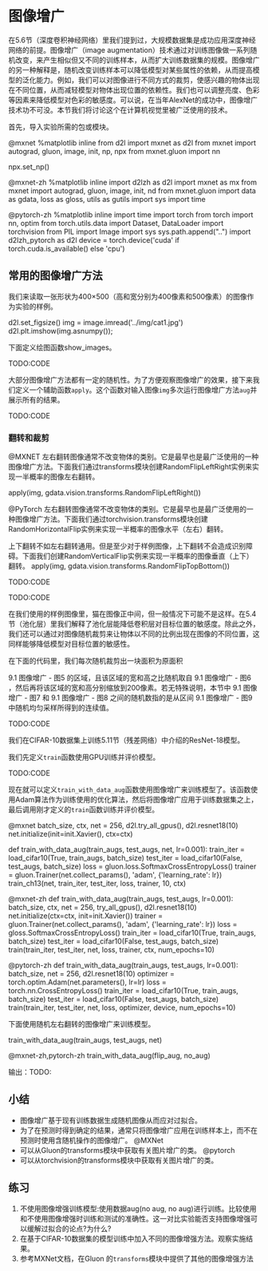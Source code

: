 

<!--
 * @version:
 * @Author:  StevenJokes https://github.com/StevenJokes
 * @Date: 2020-07-05 12:45:12
 * @LastEditors:  StevenJokes https://github.com/StevenJokes
 * @LastEditTime: 2020-07-05 13:33:46
 * @Description:translate
 * @TODO::
 * @Reference:https://github.com/ShusenTang/Dive-into-DL-PyTorch/blob/master/code/chapter09_computer-vision/9.1_image-augmentation.ipynb
 * https://www.bookstack.cn/read/Dive-into-DL-PyTorch/7d7146b08fed41ee.md
 * http://preview.d2l.ai/d2l-en/PR-1110/chapter_computer-vision/image-augmentation.html
 * https://zh.d2l.ai/chapter_computer-vision/image-augmentation.html
-->

# 图像增广

在5.6节（深度卷积神经网络）里我们提到过，大规模数据集是成功应用深度神经网络的前提。图像增广（image augmentation）技术通过对训练图像做一系列随机改变，来产生相似但又不同的训练样本，从而扩大训练数据集的规模。图像增广的另一种解释是，随机改变训练样本可以降低模型对某些属性的依赖，从而提高模型的泛化能力。例如，我们可以对图像进行不同方式的裁剪，使感兴趣的物体出现在不同位置，从而减轻模型对物体出现位置的依赖性。我们也可以调整亮度、色彩等因素来降低模型对色彩的敏感度。可以说，在当年AlexNet的成功中，图像增广技术功不可没。本节我们将讨论这个在计算机视觉里被广泛使用的技术。

首先，导入实验所需的包或模块。


@mxnet
%matplotlib inline
from d2l import mxnet as d2l
from mxnet import autograd, gluon, image, init, np, npx
from mxnet.gluon import nn

npx.set_np()

@mxnet-zh
%matplotlib inline
import d2lzh as d2l
import mxnet as mx
from mxnet import autograd, gluon, image, init, nd
from mxnet.gluon import data as gdata, loss as gloss, utils as gutils
import sys
import time

@pytorch-zh
%matplotlib inline
import time
import torch
from torch import nn, optim
from torch.utils.data import Dataset, DataLoader
import torchvision
from PIL import Image
import sys
sys.path.append("..")
import d2lzh_pytorch as d2l
device = torch.device('cuda' if torch.cuda.is_available() else 'cpu')

## 常用的图像增广方法

我们来读取一张形状为400×500（高和宽分别为400像素和500像素）的图像作为实验的样例。

d2l.set_figsize()
img = image.imread('../img/cat1.jpg')
d2l.plt.imshow(img.asnumpy());

下面定义绘图函数show_images。

TODO:CODE

大部分图像增广方法都有一定的随机性。为了方便观察图像增广的效果，接下来我们定义一个辅助函数`apply`。这个函数对输入图像`img`多次运行图像增广方法`aug`并展示所有的结果。

TODO:CODE

### 翻转和裁剪

@MXNET
左右翻转图像通常不改变物体的类别。它是最早也是最广泛使用的一种图像增广方法。下面我们通过transforms模块创建RandomFlipLeftRight实例来实现一半概率的图像左右翻转。

apply(img, gdata.vision.transforms.RandomFlipLeftRight())

@PyTorch
左右翻转图像通常不改变物体的类别。它是最早也是最广泛使用的一种图像增广方法。下面我们通过torchvision.transforms模块创建RandomHorizontalFlip实例来实现一半概率的图像水平（左右）翻转。

上下翻转不如左右翻转通用。但是至少对于样例图像，上下翻转不会造成识别障碍。下面我们创建RandomVerticalFlip实例来实现一半概率的图像垂直（上下）翻转。
apply(img, gdata.vision.transforms.RandomFlipTopBottom())


TODO:CODE



TODO:CODE

在我们使用的样例图像里，猫在图像正中间，但一般情况下可能不是这样。在5.4节（池化层）里我们解释了池化层能降低卷积层对目标位置的敏感度。除此之外，我们还可以通过对图像随机裁剪来让物体以不同的比例出现在图像的不同位置，这同样能够降低模型对目标位置的敏感性。

在下面的代码里，我们每次随机裁剪出一块面积为原面积



9.1 图像增广 - 图5 的区域，且该区域的宽和高之比随机取自 9.1 图像增广 - 图6 ，然后再将该区域的宽和高分别缩放到200像素。若无特殊说明，本节中 9.1 图像增广 - 图7 和 9.1 图像增广 - 图8 之间的随机数指的是从区间 9.1 图像增广 - 图9 中随机均匀采样所得到的连续值。

TODO:CODE

我们在CIFAR-10数据集上训练5.11节（残差网络）中介绍的ResNet-18模型。

我们先定义`train`函数使用GPU训练并评价模型。

TODO:CODE




现在就可以定义`train_with_data_aug`函数使用图像增广来训练模型了。该函数使用Adam算法作为训练使用的优化算法，然后将图像增广应用于训练数据集之上，最后调用刚才定义的`train`函数训练并评价模型。

@mxnet
batch_size, ctx, net = 256, d2l.try_all_gpus(), d2l.resnet18(10)
net.initialize(init=init.Xavier(), ctx=ctx)

def train_with_data_aug(train_augs, test_augs, net, lr=0.001):
    train_iter = load_cifar10(True, train_augs, batch_size)
    test_iter = load_cifar10(False, test_augs, batch_size)
    loss = gluon.loss.SoftmaxCrossEntropyLoss()
    trainer = gluon.Trainer(net.collect_params(), 'adam',
                            {'learning_rate': lr})
    train_ch13(net, train_iter, test_iter, loss, trainer, 10, ctx)

@mxnet-zh
def train_with_data_aug(train_augs, test_augs, lr=0.001):
    batch_size, ctx, net = 256, try_all_gpus(), d2l.resnet18(10)
    net.initialize(ctx=ctx, init=init.Xavier())
    trainer = gluon.Trainer(net.collect_params(), 'adam',
                            {'learning_rate': lr})
    loss = gloss.SoftmaxCrossEntropyLoss()
    train_iter = load_cifar10(True, train_augs, batch_size)
    test_iter = load_cifar10(False, test_augs, batch_size)
    train(train_iter, test_iter, net, loss, trainer, ctx, num_epochs=10)

@pytorch-zh
def train_with_data_aug(train_augs, test_augs, lr=0.001):
    batch_size, net = 256, d2l.resnet18(10)
    optimizer = torch.optim.Adam(net.parameters(), lr=lr)
    loss = torch.nn.CrossEntropyLoss()
    train_iter = load_cifar10(True, train_augs, batch_size)
    test_iter = load_cifar10(False, test_augs, batch_size)
    train(train_iter, test_iter, net, loss, optimizer, device, num_epochs=10)

下面使用随机左右翻转的图像增广来训练模型。

train_with_data_aug(train_augs, test_augs, net)

@mxnet-zh,pytorch-zh
train_with_data_aug(flip_aug, no_aug)

输出：TODO:

## 小结

* 图像增广基于现有训练数据生成随机图像从而应对过拟合。
* 为了在预测时得到确定的结果，通常只将图像增广应用在训练样本上，而不在预测时使用含随机操作的图像增广。
@MXNet
* 可以从Gluon的transforms模块中获取有关图片增广的类。
@pytorch
* 可以从torchvision的transforms模块中获取有关图片增广的类。

## 练习

1. 不使用图像增强训练模型:使用数据aug(no aug, no aug)进行训练。比较使用和不使用图像增强时训练和测试的准确性。这一对比实验能否支持图像增强可以缓解过拟合的论点?为什么?
1. 在基于CIFAR-10数据集的模型训练中加入不同的图像增强方法。观察实施结果。
1. 参考MXNet文档，在Gluon 的`transforms`模块中提供了其他的图像增强方法
